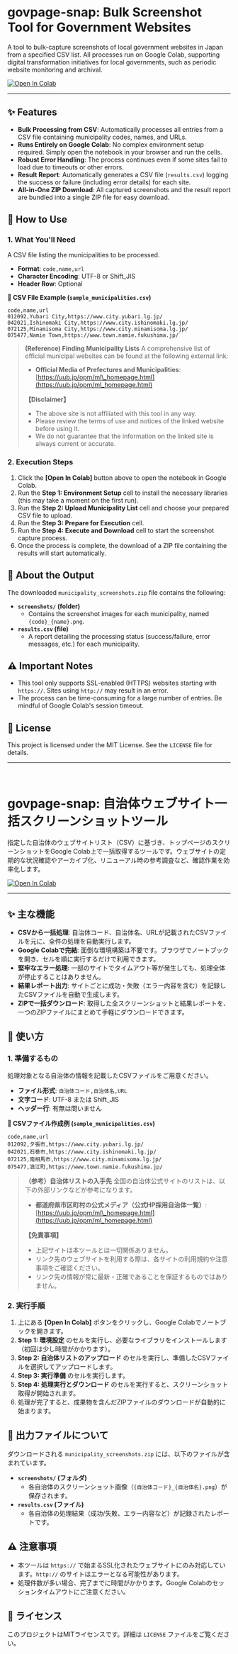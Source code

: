 # govpage-snap: Bulk Screenshot Tool for Government Websites

A tool to bulk-capture screenshots of local government websites in Japan from a specified CSV list. All processes run on Google Colab, supporting digital transformation initiatives for local governments, such as periodic website monitoring and archival.

[![Open In Colab](https://colab.research.google.com/assets/colab-badge.svg)](https://colab.research.google.com/github/HosoyaYusaku/govpage-snap/blob/main/govpage_snap.ipynb)

-----

## ✨ Features

  - **Bulk Processing from CSV**: Automatically processes all entries from a CSV file containing municipality codes, names, and URLs.
  - **Runs Entirely on Google Colab**: No complex environment setup required. Simply open the notebook in your browser and run the cells.
  - **Robust Error Handling**: The process continues even if some sites fail to load due to timeouts or other errors.
  - **Result Report**: Automatically generates a CSV file (`results.csv`) logging the success or failure (including error details) for each site.
  - **All-in-One ZIP Download**: All captured screenshots and the result report are bundled into a single ZIP file for easy download.

## 🚀 How to Use

### 1\. What You'll Need

A CSV file listing the municipalities to be processed.

  - **Format**: `code,name,url`
  - **Character Encoding**: UTF-8 or Shift\_JIS
  - **Header Row**: Optional

**📝 CSV File Example (`sample_municipalities.csv`)**

```csv
code,name,url
012092,Yubari City,https://www.city.yubari.lg.jp/
042021,Ishinomaki City,https://www.city.ishinomaki.lg.jp/
072125,Minamisoma City,https://www.city.minamisoma.lg.jp/
075477,Namie Town,https://www.town.namie.fukushima.jp/
```

> **(Reference) Finding Municipality Lists**
> A comprehensive list of official municipal websites can be found at the following external link:
>
>   - **Official Media of Prefectures and Municipalities**: [https://uub.jp/opm/ml\_homepage.html](https://uub.jp/opm/ml_homepage.html)
>
> **【Disclaimer】**
>
>   - The above site is not affiliated with this tool in any way.
>   - Please review the terms of use and notices of the linked website before using it.
>   - We do not guarantee that the information on the linked site is always current or accurate.

### 2\. Execution Steps

1.  Click the **[Open In Colab]** button above to open the notebook in Google Colab.
2.  Run the **Step 1: Environment Setup** cell to install the necessary libraries (this may take a moment on the first run).
3.  Run the **Step 2: Upload Municipality List** cell and choose your prepared CSV file to upload.
4.  Run the **Step 3: Prepare for Execution** cell.
5.  Run the **Step 4: Execute and Download** cell to start the screenshot capture process.
6.  Once the process is complete, the download of a ZIP file containing the results will start automatically.

## 📂 About the Output

The downloaded `municipality_screenshots.zip` file contains the following:

  - **`screenshots/` (folder)**
      - Contains the screenshot images for each municipality, named `{code}_{name}.png`.
  - **`results.csv` (file)**
      - A report detailing the processing status (success/failure, error messages, etc.) for each municipality.

## ⚠️ Important Notes

  - This tool only supports SSL-enabled (HTTPS) websites starting with `https://`. Sites using `http://` may result in an error.
  - The process can be time-consuming for a large number of entries. Be mindful of Google Colab's session timeout.

## 📄 License

This project is licensed under the MIT License. See the `LICENSE` file for details.

---
<br>

# govpage-snap: 自治体ウェブサイト一括スクリーンショットツール

指定した自治体のウェブサイトリスト（CSV）に基づき、トップページのスクリーンショットをGoogle Colab上で一括取得するツールです。ウェブサイトの定期的な状況確認やアーカイブ化、リニューアル時の参考調査など、確認作業を効率化します。

[![Open In Colab](https://colab.research.google.com/assets/colab-badge.svg)](https://colab.research.google.com/github/HosoyaYusaku/govpage-snap/blob/main/govpage_snap.ipynb)

---

## ✨ 主な機能

-   **CSVから一括処理**: 自治体コード、自治体名、URLが記載されたCSVファイルを元に、全件の処理を自動実行します。
-   **Google Colabで完結**: 面倒な環境構築は不要です。ブラウザでノートブックを開き、セルを順に実行するだけで利用できます。
-   **堅牢なエラー処理**: 一部のサイトでタイムアウト等が発生しても、処理全体が停止することはありません。
-   **結果レポート出力**: サイトごとに成功・失敗（エラー内容を含む）を記録したCSVファイルを自動で生成します。
-   **ZIPで一括ダウンロード**: 取得した全スクリーンショットと結果レポートを、一つのZIPファイルにまとめて手軽にダウンロードできます。

## 🚀 使い方

### 1. 準備するもの

処理対象となる自治体の情報を記載したCSVファイルをご用意ください。

-   **ファイル形式**: `自治体コード,自治体名,URL`
-   **文字コード**: UTF-8 または Shift_JIS
-   **ヘッダー行**: 有無は問いません

**📝 CSVファイル作成例 (`sample_municipalities.csv`)**
```csv
code,name,url
012092,夕張市,https://www.city.yubari.lg.jp/
042021,石巻市,https://www.city.ishinomaki.lg.jp/
072125,南相馬市,https://www.city.minamisoma.lg.jp/
075477,浪江町,https://www.town.namie.fukushima.jp/
````

> **（参考）自治体リストの入手先**
> 全国の自治体公式サイトのリストは、以下の外部リンクなどが参考になります。
>
>   - **都道府県市区町村の公式メディア（公式HP採用自治体一覧）**: [https://uub.jp/opm/ml\_homepage.html](https://uub.jp/opm/ml_homepage.html)
>
> **【免責事項】**
>
>   - 上記サイトは本ツールとは一切関係ありません。
>   - リンク先のウェブサイトを利用する際は、各サイトの利用規約や注意事項をご確認ください。
>   - リンク先の情報が常に最新・正確であることを保証するものではありません。

### 2\. 実行手順

1.  上にある **[Open In Colab]** ボタンをクリックし、Google Colabでノートブックを開きます。
2.  **Step 1: 環境設定** のセルを実行し、必要なライブラリをインストールします（初回は少し時間がかかります）。
3.  **Step 2: 自治体リストのアップロード** のセルを実行し、準備したCSVファイルを選択してアップロードします。
4.  **Step 3: 実行準備** のセルを実行します。
5.  **Step 4: 処理実行とダウンロード** のセルを実行すると、スクリーンショット取得が開始されます。
6.  処理が完了すると、成果物を含んだZIPファイルのダウンロードが自動的に始まります。

## 📂 出力ファイルについて

ダウンロードされる `municipality_screenshots.zip` には、以下のファイルが含まれています。

  - **`screenshots/` (フォルダ)**
      - 各自治体のスクリーンショット画像（`{自治体コード}_{自治体名}.png`）が保存されます。
  - **`results.csv` (ファイル)**
      - 各自治体の処理結果（成功/失敗、エラー内容など）が記録されたレポートです。

## ⚠️ 注意事項

  - 本ツールは `https://` で始まるSSL化されたウェブサイトにのみ対応しています。`http://` のサイトはエラーとなる可能性があります。
  - 処理件数が多い場合、完了までに時間がかかります。Google Colabのセッションタイムアウトにご注意ください。

## 📄 ライセンス

このプロジェクトはMITライセンスです。詳細は `LICENSE` ファイルをご覧ください。


